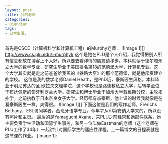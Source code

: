 ```yaml
---
layout: post
title: 我的老师
categories:
- Diandian
tags:
- 日常生活, 
---
```

首先是CSCE（计算机科学和计算机工程）的Murphy老师： !\[Image 1\]\[\] http://www.cs.plu.edu/~murphyl/ 这个是她在PLU是个人介绍，我觉得把别人所有信息都放在博客上不大好，所以要去看详情的朋友请移步。本科就读于德尔塔州立大学的数学专业，研究生毕业于美国排名第18的范德堡大学，计算机专业。这个大学其实就是走之前爸爸给我买的《铁路大亨》的那个范德堡，就是他斥资建立的学校。 这位是我的数学老师Daniel Heath，是PhD哦，豪斯医生风格。本科毕业于明尼苏达的圣.欧拉夫文理学院，这个学校也是路德教私立大学，后转学至位于布达佩斯的匈牙利罗兰大学。研究生和博士毕业于加州大学戴维斯分校，主攻拓扑学。之前执教于日本奈良女子大学。经历都有点豪斯，他上课的时候我就像是在看豪斯医生一样。爽得很。 !\[Image 1\]\[\] 下面这位是我们的写作老师，Frerichs Bethany，ESL访问学者，西班牙语学专业。今年才从印第安纳大学来的，所以没有照片和主页。 最后的是Yamaguchi Akane，来PLU之前经常和她邮件联系，她主要负责学生活动和国际学生事务，和另一位叫做Eastman的老师（这个老师在PLU工作了34年）一起讲针对国际学生的适应性课程。上一篇博文的日程表就是这节课的作业。 \[Image 1\]: